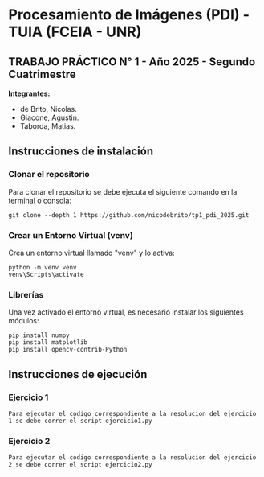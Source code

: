# Procesamiento de Imágenes (PDI) - TUIA (FCEIA - UNR)
## TRABAJO PRÁCTICO N° 1 - Año 2025 - Segundo Cuatrimestre

**Integrantes:**
- de Brito, Nicolas.
- Giacone, Agustin.
- Taborda, Matias.

## Instrucciones de instalación
### Clonar el repositorio
Para clonar el repositorio se debe ejecuta el siguiente comando en la terminal o consola:

```
git clone --depth 1 https://github.com/nicodebrito/tp1_pdi_2025.git
```
### Crear un Entorno Virtual (venv)
Crea un entorno virtual llamado "venv" y lo activa:

```
python -m venv venv
venv\Scripts\activate 
```

### Librerías
Una vez activado el entorno virtual, es necesario instalar los siguientes módulos:

```
pip install numpy 
pip install matplotlib 
pip install opencv-contrib-Python
```

## Instrucciones de ejecución
### Ejercicio 1

```
Para ejecutar el codigo correspondiente a la resolucion del ejercicio 1 se debe correr el script ejercicio1.py
```
### Ejercicio 2

```
Para ejecutar el codigo correspondiente a la resolucion del ejercicio 2 se debe correr el script ejercicio2.py
```

